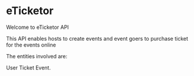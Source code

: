 # eTicketor

Welcome to eTicketor API

This API enables hosts to create events and event goers to purchase ticket for the events online


The entities involved are:

User
Ticket
Event.
